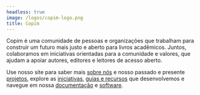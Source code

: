 ```yaml
---
headless: true
image: /logos/copim-logo.png
title: Copim
---
```


Copim é uma comunidade de pessoas e organizações que trabalham para construir um futuro mais justo e aberto para livros acadêmicos. Juntos, colaboramos em iniciativas orientadas para a comunidade e valores, que ajudam a apoiar autores, editores e leitores de acesso aberto.

Use nosso site para saber mais <a href="/#about-us" class="highlight-About">sobre nós</a> e nosso passado e presente <a href="/#projects" class="highlight -Projects">projetos</a>, explore as <a href="/#initiatives" class="highlight-Initiatives">iniciativas</a>, <a href="/#resources" class="highlight-Resources">guias e recursos</a> que desenvolvemos e navegue em nossa <a href="/#documentation" class="highlight-Documentation">documentação</a> e <a href="/#software" class="highlight-Software">software</a>.